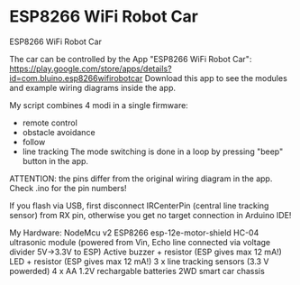# ESP8266 WiFi Robot Car
 ESP8266 WiFi Robot Car

 The car can be controlled by the App "ESP8266 WiFi Robot Car":
 https://play.google.com/store/apps/details?id=com.bluino.esp8266wifirobotcar
 Download this app to see the modules and example wiring diagrams inside the app.
 
 My script combines 4 modi in a single firmware:
 - remote control
 - obstacle avoidance
 - follow
 - line tracking
 The mode switching is done in a loop by pressing "beep" button in the app.
 
 ATTENTION: the pins differ from the original wiring diagram in the app.
 Check .ino for the pin numbers!
 
 If you flash via USB, first disconnect IRCenterPin (central line tracking sensor) from RX pin, otherwise you get no target connection in Arduino IDE!
 
 My Hardware:
 NodeMcu v2 ESP8266
 esp-12e-motor-shield
 HC-04 ultrasonic module (powered from Vin, Echo line connected via voltage divider 5V->3.3V to ESP)
 Active buzzer + resistor (ESP gives max 12 mA!)
 LED + resistor (ESP gives max 12 mA!)
 3 x line tracking sensors (3.3 V powerded)
 4 x AA 1.2V rechargable batteries
 2WD smart car chassis
 